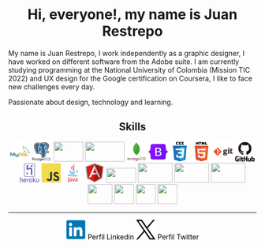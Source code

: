 <h1 align="center"> Hi, everyone!, my name is Juan Restrepo</h1>

My name is Juan Restrepo, I work independently as a graphic designer, I have worked on different software from the Adobe suite. I am currently studying programming at the National University of Colombia (Mission TIC 2022) and UX design for the Google certification on Coursera,
I like to face new challenges every day.

Passionate about design, technology and learning.



<h2 align="center">Skills</h2>
<div align="center">
<a href="https://www.mysql.com" target="_blank"><img src="https://github.com/devicons/devicon/blob/master/icons/mysql/mysql-original-wordmark.svg" alt="" width="40" height="40"/></a>
<a href="https://www.postgresql.org" target="_blank"><img src="https://github.com/devicons/devicon/blob/master/icons/postgresql/postgresql-original-wordmark.svg" alt="" width="40" height="40"/></a>
<a href="https://www.atlassian.com/es/software/jira?gclsrc=aw.ds&&aceid=&adposition=&adgroup=136933768214&campaign=17615719354&creative=607336902437&device=c&keyword=jira&matchtype=e&network=g&placement=&ds_kids=p71874569415&ds_e=GOOGLE&ds_eid=700000001558501&ds_e1=GOOGLE&gclid=CjwKCAiAvK2bBhB8EiwAZUbP1JtcLqM8_tLVo0n4_D6O0PmREsLfW6ijgr1IOth3MMyuxH_WvBZdiRoCte8QAvD_BwE"><img src="https://logos-world.net/wp-content/uploads/2021/02/Jira-Logo.png" alt="" width="60" height="40"/></a>
<a href="https://bitbucket.org"><img src="https://upload.wikimedia.org/wikipedia/commons/3/32/Atlassian_Bitbucket_Logo.png" alt="" width="80" height="40"/></a>
<a href="https://www.mongodb.com/" target="_blank"><img src="https://github.com/devicons/devicon/blob/master/icons/mongodb/mongodb-original-wordmark.svg" alt="" width="40" height="40"/></a>
<a href="https://getbootstrap.com" target="_blank"><img src="https://github.com/devicons/devicon/blob/master/icons/bootstrap/bootstrap-original.svg" alt="" width="40" height="40"/></a>
<a href="https://developer.mozilla.org/es/docs/Web/CSS" target="_blank"><img src="https://github.com/devicons/devicon/blob/master/icons/css3/css3-original-wordmark.svg" alt="" width="40" height="40"/></a>
<a href="https://developer.mozilla.org/es/docs/Web/HTML" target="_blank"><img src="https://github.com/devicons/devicon/blob/master/icons/html5/html5-original-wordmark.svg" alt="" width="40" height="40"/></a>
<a href="https://git-scm.com" target="_blank"><img src="https://github.com/devicons/devicon/blob/master/icons/git/git-original-wordmark.svg" alt="" width="40" height="40"/></a>
<a href="https://github.com" target="_blank"><img src="https://github.com/devicons/devicon/blob/master/icons/github/github-original-wordmark.svg" alt="" width="40" height="40"/></a>
<a href="https://www.heroku.com" target="_blank"><img src="https://github.com/devicons/devicon/blob/master/icons/heroku/heroku-original-wordmark.svg" alt="" width="40" height="40"/></a>
<a href="https://developer.mozilla.org/es/docs/Web/JavaScript" target="_blank"><img src="https://github.com/devicons/devicon/blob/master/icons/javascript/javascript-original.svg" alt="" width="40" height="40"/></a>
<a href="https://www.java.com/" target="_blank"><img src="https://github.com/devicons/devicon/blob/master/icons/java/java-original-wordmark.svg" alt="" width="40" height="40"/></a>
<a href="https://angular.io"><img src="https://github.com/devicons/devicon/blob/master/icons/angularjs/angularjs-original.svg" alt="" width="40" height="40"/></a>
<a href="https://www.python.org"><img src="https://upload.wikimedia.org/wikipedia/commons/thumb/f/f8/Python_logo_and_wordmark.svg/1280px-Python_logo_and_wordmark.svg.png" alt="" width="60" height="30"/></a>
<a href="https://vuejs.org"><img src="https://positivethinking.tech/wp-content/uploads/2021/01/Logo-Vuejs.png" alt="" width="70" height="40"/></a>
<a href="https://flask.palletsprojects.com/en/2.2.x/"><img src="https://upload.wikimedia.org/wikipedia/commons/thumb/3/3c/Flask_logo.svg/1200px-Flask_logo.svg.png" alt="" width="70" height="40"/></a>
<a href="https://balsamiq.com"><img src="https://balsamiq.com/assets/company/brandassets/balsamiq-logo-screen-1000x500.png" alt="" width="70" height="40"/></a>
<a href="https://www.figma.com"><img src="https://cdn2.downdetector.com/static/uploads/logo/figma2.png" alt="" width="50" height="40"/></a>
<a href="https://www.adobe.com/la/products/illustrator.html?gclid=CjwKCAiAvK2bBhB8EiwAZUbP1HfRJpPKP6LCKKFjth91geAfvq-32BvJiOFS6HqstsSOlF1ElIo-8hoCKu8QAvD_BwE&sdid=KQPQL&mv=search&ef_id=CjwKCAiAvK2bBhB8EiwAZUbP1HfRJpPKP6LCKKFjth91geAfvq-32BvJiOFS6HqstsSOlF1ElIo-8hoCKu8QAvD_BwE:G:s&s_kwcid=AL!3085!3!442303212642!e!!g!!illustrator!9499870682!97813414318"><img src="https://upload.wikimedia.org/wikipedia/commons/thumb/6/66/Illustrator_CC_icon.png/492px-Illustrator_CC_icon.png" alt="" width="40" height="40"/></a>
<a href="https://www.adobe.com/la/products/photoshop.html?gclid=CjwKCAiAvK2bBhB8EiwAZUbP1MMSoctTZzLst7SDeH1DiDBojObsghA7pBNcwGlTUQviL9lQLVBTaxoCAxcQAvD_BwE&sdid=KQPQZ&mv=search&ef_id=CjwKCAiAvK2bBhB8EiwAZUbP1MMSoctTZzLst7SDeH1DiDBojObsghA7pBNcwGlTUQviL9lQLVBTaxoCAxcQAvD_BwE:G:s&s_kwcid=AL!3085!3!476816453885!b!!g!!%2Bphotoshop!11413140171!115418617427"><img src="https://icones.pro/wp-content/uploads/2021/07/logo-photoshop-original.png" alt="" width="40" height="40"/></a>
<a href="https://www.adobe.com/co/products/indesign.html"><img src="https://w7.pngwing.com/pngs/31/839/png-transparent-adobe-indesign-logo-logos-logos-and-brands-icon.png" alt="" width="40" height="40"/></a>
</div>
<hr />
<div align="center">
<a href="https://www.linkedin.com/in/juan-manuel-restrepo-vela-9213b122b/" style="text-decoration:none;color:black;" target="_blank"><img src="https://github.com/devicons/devicon/blob/master/icons/linkedin/linkedin-original.svg" alt="" width="40" height="40"/> Perfil Linkedin</a>
<a href="https://twitter.com/ManuRV95" style="text-decoration:none;color:black;" target="_blank"><img src="https://github.com/devicons/devicon/blob/master/icons/twitter/twitter-original.svg" alt="" width="40" height="40"/> Perfil Twitter</a>
</div>
<!--
On progress
<a href=""><img src="https://github.com/devicons/devicon/blob/master/icons/sass/sass-original.svg" alt="" width="40" height="40"/></a>
<a href=""><img src="https://github.com/devicons/devicon/blob/master/icons/python/python-original-wordmark.svg" alt="" width="40" height="40"/></a>
<a href=""><img src="https://github.com/devicons/devicon/blob/master/icons/php/php-original.svg" alt="" width="40" height="40"/></a>

<a href=""><img src="https://github.com/devicons/devicon/blob/master/icons/react/react-original-wordmark.svg" alt="" width="40" height="40"/></a>
<a href=""><img src="https://github.com/devicons/devicon/blob/master/icons/vuejs/vuejs-original-wordmark.svg" alt="" width="40" height="40"/></a>
<a href=""><img src="https://github.com/devicons/devicon/blob/master/icons/svelte/svelte-original-wordmark.svg" alt="" width="40" height="40"/></a>
<a href=""><img src="https://github.com/devicons/devicon/blob/master/icons/electron/electron-original.svg" alt="" width="40" height="40"/></a>
<a href=""><img src="https://github.com/devicons/devicon/blob/master/icons/elixir/elixir-original-wordmark.svg" alt="" width="40" height="40"/></a>
<a href=""><img src="https://github.com/devicons/devicon/blob/master/icons/figma/figma-original.svg" alt="" width="40" height="40"/></a>
<a href=""><img src="https://github.com/devicons/devicon/blob/master/icons/firebase/firebase-plain-wordmark.svg" alt="" width="40" height="40"/></a>
<a href=""><img src="https://github.com/devicons/devicon/blob/master/icons/go/go-original.svg" alt="" width="40" height="40"/></a>
<a href=""><img src="https://github.com/devicons/devicon/blob/master/icons/ionic/ionic-original-wordmark.svg" alt="" width="40" height="40"/></a>
<a href=""><img src="https://github.com/devicons/devicon/blob/master/icons/jenkins/jenkins-original.svg" alt="" width="40" height="40"/></a>
<a href=""><img src="https://github.com/devicons/devicon/blob/master/icons/kotlin/kotlin-original-wordmark.svg" alt="" width="40" height="40"/></a>
<a href=""><img src="https://github.com/devicons/devicon/blob/master/icons/less/less-plain-wordmark.svg" alt="" width="40" height="40"/></a>
<a href=""><img src="https://github.com/devicons/devicon/blob/master/icons/nextjs/nextjs-original-wordmark.svg" alt="" width="40" height="40"/></a>
<a href=""><img src="https://github.com/devicons/devicon/blob/master/icons/tensorflow/tensorflow-original-wordmark.svg" alt="" width="40" height="40"/></a>
<a href=""><img src="https://github.com/devicons/devicon/blob/master/icons/symfony/symfony-original-wordmark.svg" alt="" width="40" height="40"/></a>
<a href=""><img src="https://github.com/devicons/devicon/blob/master/icons/webpack/webpack-original-wordmark.svg" alt="" width="40" height="40"/></a>
<a href=""><img src="https://github.com/devicons/devicon/blob/master/icons/android/android-original-wordmark.svg" alt="" width="40" height="40"/></a>
<a href=""><img src="https://github.com/devicons/devicon/blob/master/icons/amazonwebservices/amazonwebservices-original-wordmark.svg" alt="" width="40" height="40"/></a>
<a href=""><img src="" alt="" width="40" height="40"/></a>
-->
